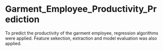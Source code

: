 # Garment_Employee_Productivity_Prediction

  To predict the productivity of the garment employee, regression algorithms were applied. Feature sekection, extraction and model evaluation was also applied.
